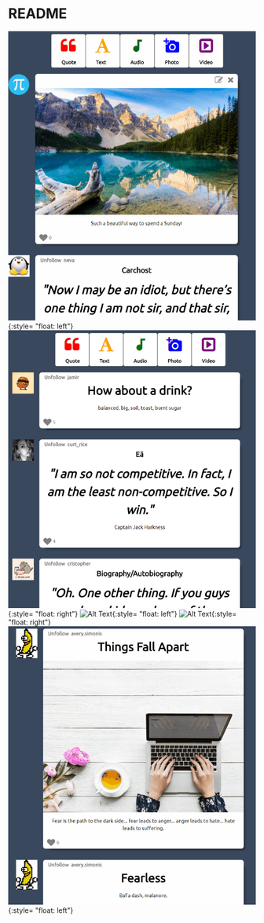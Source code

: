 # README

![Creation](https://github.com/MoistCode/ImaginaryNumblr/blob/master/readme_gifs/Creation%20bar.gif){:style= "float: left"}
![Alt Text](https://github.com/MoistCode/ImaginaryNumblr/blob/master/readme_gifs/edit%20delete.gif){:style= "float: right"}
![Alt Text](https://github.com/MoistCode/ImaginaryNumblr/blob/master/readme_gifs/delete.gif){:style= "float: left"}
![Alt Text](https://github.com/MoistCode/ImaginaryNumblr/blob/master/readme_gifs/like.gif){:style= "float: right"}
![Alt Text](https://github.com/MoistCode/ImaginaryNumblr/blob/master/readme_gifs/unfollow.gif){:style= "float: left"}
